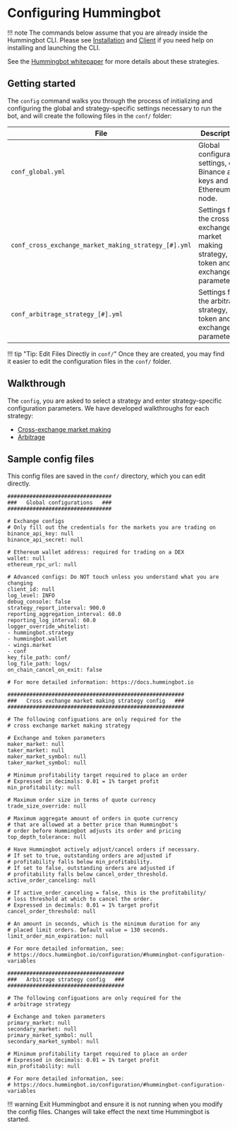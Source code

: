 # Configuring Hummingbot

!!! note
    The commands below assume that you are already inside the Hummingbot CLI. Please see [Installation](/installation) and [Client](/operation/client) if you need help on installing and launching the CLI.

See the [Hummingbot whitepaper](https://www.hummingbot.io/whitepaper.pdf) for more details about these strategies.

## Getting started

The `config` command walks you through the process of initializing and configuring the global and strategy-specific settings necessary to run the bot, and will create the following files in the `conf/` folder:

File | Description
---|---
`conf_global.yml` | Global configuration settings, e.g. Binance api keys and Ethereum node.
`conf_cross_exchange_market_making_strategy_[#].yml` | Settings for the cross-exchange market making strategy, e.g. token and exchange parameters.
`conf_arbitrage_strategy_[#].yml` | Settings for the arbitrage strategy, e.g. token and exchange parameters.

!!! tip "Tip: Edit Files Directly in `conf/`"
    Once they are created, you may find it easier to edit the configuration files in the `conf/` folder.

## Walkthrough

The `config`, you are asked to select a strategy and enter strategy-specific configuration parameters. We have developed walkthroughs for each strategy:

* [Cross-exchange market making](/strategies/cross-exchange-market-making#configuration-walkthrough)
* [Arbitrage](/strategies/arbitrage#configuration-walkthrough)

## Sample config files

This config files are saved in the `conf/` directory, which you can edit directly.

```yaml+ tab="conf_global.yml"
#################################
###   Global configurations   ###
#################################

# Exchange configs
# Only fill out the credentials for the markets you are trading on
binance_api_key: null
binance_api_secret: null

# Ethereum wallet address: required for trading on a DEX
wallet: null
ethereum_rpc_url: null

# Advanced configs: Do NOT touch unless you understand what you are changing
client_id: null
log_level: INFO
debug_console: false
strategy_report_interval: 900.0
reporting_aggregation_interval: 60.0
reporting_log_interval: 60.0
logger_override_whitelist:
- hummingbot.strategy
- hummingbot.wallet
- wings.market
- conf
key_file_path: conf/
log_file_path: logs/
on_chain_cancel_on_exit: false

# For more detailed information: https://docs.hummingbot.io
```

```yaml+ tab="conf_cross_exchange_market_making_strategy.yml"
########################################################
###   Cross exchange market making strategy config   ###
########################################################

# The following configuations are only required for the
# cross exchange market making strategy

# Exchange and token parameters
maker_market: null
taker_market: null
maker_market_symbol: null
taker_market_symbol: null

# Minimum profitability target required to place an order
# Expressed in decimals: 0.01 = 1% target profit
min_profitability: null

# Maximum order size in terms of quote currency
trade_size_override: null

# Maximum aggregate amount of orders in quote currency
# that are allowed at a better price than Hummingbot's
# order before Hummingbot adjusts its order and pricing
top_depth_tolerance: null

# Have Hummingbot actively adjust/cancel orders if necessary.
# If set to true, outstanding orders are adjusted if
# profitability falls below min_profitability.
# If set to false, outstanding orders are adjusted if
# profitability falls below cancel_order_threshold.
active_order_canceling: null

# If active_order_canceling = false, this is the profitability/
# loss threshold at which to cancel the order.
# Expressed in decimals: 0.01 = 1% target profit
cancel_order_threshold: null

# An amount in seconds, which is the minimum duration for any
# placed limit orders. Default value = 130 seconds.
limit_order_min_expiration: null

# For more detailed information, see:
# https://docs.hummingbot.io/configuration/#hummingbot-configuration-variables
```

```yaml+ tab="conf_arbitrage_strategy.yml"
#####################################
###   Arbitrage strategy config   ###
#####################################

# The following configuations are only required for the
# arbitrage strategy

# Exchange and token parameters
primary_market: null
secondary_market: null
primary_market_symbol: null
secondary_market_symbol: null

# Minimum profitability target required to place an order
# Expressed in decimals: 0.01 = 1% target profit
min_profitability: null

# For more detailed information, see:
# https://docs.hummingbot.io/configuration/#hummingbot-configuration-variables
```


!!! warning
    Exit Hummingbot and ensure it is not running when you modify the config files.  Changes will take effect the next time Hummingbot is started.
